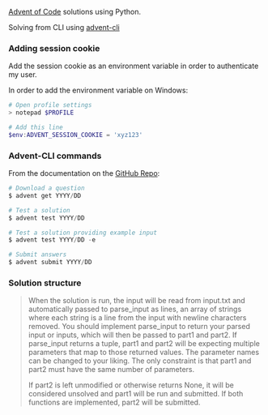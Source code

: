[Advent of Code](https://adventofcode.com) solutions using Python.

Solving from CLI using [advent-cli](https://github.com/fergusch/advent-cli)

### Adding session cookie
Add the session cookie as an environment variable in order to authenticate my user.

In order to add the environment variable on Windows:
```powershell
# Open profile settings
> notepad $PROFILE

# Add this line
$env:ADVENT_SESSION_COOKIE = 'xyz123'
```

### Advent-CLI commands
From the documentation on the [GitHub Repo](https://adventofcode.com/2021):

```powershell
# Download a question
$ advent get YYYY/DD

# Test a solution
$ advent test YYYY/DD

# Test a solution providing example input
$ advent test YYYY/DD -e

# Submit answers
$ advent submit YYYY/DD
```

### Solution structure
> When the solution is run, the input will be read from input.txt and automatically passed to parse_input as lines, an array of strings where each string is a line from the input with newline characters removed. You should implement parse_input to return your parsed input or inputs, which will then be passed to part1 and part2. If parse_input returns a tuple, part1 and part2 will be expecting multiple parameters that map to those returned values. The parameter names can be changed to your liking. The only constraint is that part1 and part2 must have the same number of parameters.
>
> If part2 is left unmodified or otherwise returns None, it will be considered unsolved and part1 will be run and submitted. If both functions are implemented, part2 will be submitted.
